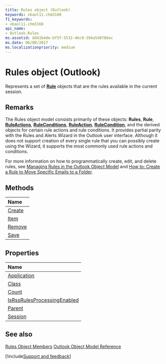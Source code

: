 ```yaml
---
title: Rules object (Outlook)
keywords: vbaol11.chm3160
f1_keywords:
- vbaol11.chm3160
api_name:
- Outlook.Rules
ms.assetid: dd41b4de-bf5f-5532-46c9-394a5d078bec
ms.date: 06/08/2017
ms.localizationpriority: medium
---
```



# Rules object (Outlook)

Represents a set of **[Rule](Outlook.Rule.md)** objects that are the rules available in the current session.


## Remarks

The Rules object model consists primarily of these objects: **Rules**, **Rule**, **[RuleActions](Outlook.RuleActions.md)**, **[RuleConditions](Outlook.RuleConditions.md)**, **[RuleAction](Outlook.RuleAction.md)**, **[RuleCondition](Outlook.RuleCondition.md)**, and the derived objects for certain rule actions and rule conditions. It provides partial parity with the Rules and Alerts Wizard in the Outlook user interface. Although it does not support creation of every single rule that you can possibly create using the Wizard, it supports the most commonly used rule actions and conditions.

For more information on how to programmatically create, edit, and delete rules, see [Managing Rules in the Outlook Object Model](../outlook/How-to/Rules/managing-rules-in-the-outlook-object-model.md) and [How to: Create a Rule to Move Specific Emails to a Folder](../outlook/How-to/Rules/create-a-rule-to-move-specific-e-mails-to-a-folder.md).


## Methods



|Name|
|:-----|
|[Create](Outlook.Rules.Create.md)|
|[Item](Outlook.Rules.Item.md)|
|[Remove](Outlook.Rules.Remove.md)|
|[Save](Outlook.Rules.Save.md)|

## Properties



|Name|
|:-----|
|[Application](Outlook.Rules.Application.md)|
|[Class](Outlook.Rules.Class.md)|
|[Count](Outlook.Rules.Count.md)|
|[IsRssRulesProcessingEnabled](Outlook.Rules.IsRssRulesProcessingEnabled.md)|
|[Parent](Outlook.Rules.Parent.md)|
|[Session](Outlook.Rules.Session.md)|

## See also


[Rules Object Members](overview/Outlook.md)
[Outlook Object Model Reference](overview/Outlook/object-model.md)

[!include[Support and feedback](~/includes/feedback-boilerplate.md)]